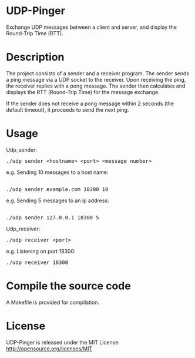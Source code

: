 # UDP-Pinger
Exchange UDP messages between a client and server, and display the Round-Trip Time (RTT).

# Description
The project consists of a sender and a receiver program. The sender sends a ping message via a UDP socket to the receiver. Upon receiving the ping, the receiver replies with a pong message. The sender then calculates and displays the RTT (Round-Trip Time) for the message exchange.

If the sender does not receive a pong message within 2 seconds (the default timeout), it proceeds to send the next ping.


# Usage
Udp_sender: 
<pre>
./udp_sender &lt;hostname> &lt;port> &lt;message_number>
</pre>
e.g. Sending 10 messages to a host name: 
<pre> 
./udp_sender example.com 18300 10 
</pre>
e.g. Sending 5 messages to an ip address: 
<pre> 
./udp_sender 127.0.0.1 18300 5
</pre>
Udp_receiver: 
<pre>
./udp_receiver &lt;port>
</pre>
e.g. Listening on port 18300: 
<pre>
./udp_receiver 18300
</pre>

# Compile the source code
A Makefile is provided for compilation.<br />

# License
UDP-Pinger is released under the MIT License  
http://opensource.org/licenses/MIT
